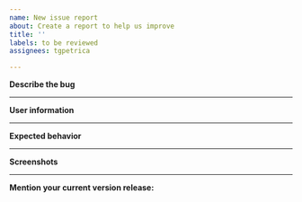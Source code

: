 ```yaml
---
name: New issue report
about: Create a report to help us improve
title: ''
labels: to be reviewed
assignees: tgpetrica

---
```


**Describe the bug**
<!-- A clear and concise description of what the bug is. -->

---

**User information**
<!-- Write your CID here. -->

---

**Expected behavior**
<!-- A clear and concise description of what you expected to happen. -->

---

**Screenshots**
<!-- If applicable, add screenshots to help explain your problem. -->

---

**Mention your current version release:**
<!-- Here below-->

